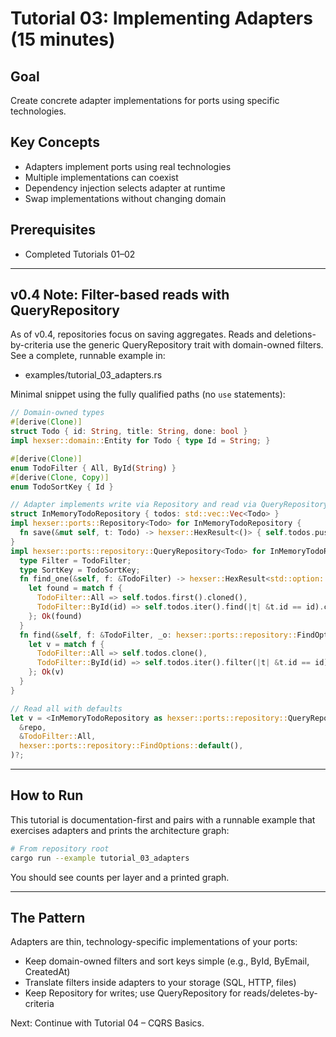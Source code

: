 # Tutorial 03: Implementing Adapters (15 minutes)

## Goal
Create concrete adapter implementations for ports using specific technologies.

## Key Concepts
- Adapters implement ports using real technologies
- Multiple implementations can coexist
- Dependency injection selects adapter at runtime
- Swap implementations without changing domain

## Prerequisites
- Completed Tutorials 01–02

---

## v0.4 Note: Filter-based reads with QueryRepository
As of v0.4, repositories focus on saving aggregates. Reads and deletions-by-criteria use the generic QueryRepository trait with domain-owned filters. See a complete, runnable example in:
- examples/tutorial_03_adapters.rs

Minimal snippet using the fully qualified paths (no `use` statements):

```rust
// Domain-owned types
#[derive(Clone)]
struct Todo { id: String, title: String, done: bool }
impl hexser::domain::Entity for Todo { type Id = String; }

#[derive(Clone)]
enum TodoFilter { All, ById(String) }
#[derive(Clone, Copy)]
enum TodoSortKey { Id }

// Adapter implements write via Repository and read via QueryRepository
struct InMemoryTodoRepository { todos: std::vec::Vec<Todo> }
impl hexser::ports::Repository<Todo> for InMemoryTodoRepository {
  fn save(&mut self, t: Todo) -> hexser::HexResult<()> { self.todos.push(t); Ok(()) }
}
impl hexser::ports::repository::QueryRepository<Todo> for InMemoryTodoRepository {
  type Filter = TodoFilter;
  type SortKey = TodoSortKey;
  fn find_one(&self, f: &TodoFilter) -> hexser::HexResult<std::option::Option<Todo>> {
    let found = match f {
      TodoFilter::All => self.todos.first().cloned(),
      TodoFilter::ById(id) => self.todos.iter().find(|t| &t.id == id).cloned(),
    }; Ok(found)
  }
  fn find(&self, f: &TodoFilter, _o: hexser::ports::repository::FindOptions<TodoSortKey>) -> hexser::HexResult<std::vec::Vec<Todo>> {
    let v = match f {
      TodoFilter::All => self.todos.clone(),
      TodoFilter::ById(id) => self.todos.iter().filter(|t| &t.id == id).cloned().collect(),
    }; Ok(v)
  }
}

// Read all with defaults
let v = <InMemoryTodoRepository as hexser::ports::repository::QueryRepository<Todo>>::find(
  &repo,
  &TodoFilter::All,
  hexser::ports::repository::FindOptions::default(),
)?;
```

---

## How to Run
This tutorial is documentation-first and pairs with a runnable example that exercises adapters and prints the architecture graph:

```bash
# From repository root
cargo run --example tutorial_03_adapters
```

You should see counts per layer and a printed graph.

---

## The Pattern
Adapters are thin, technology-specific implementations of your ports:
- Keep domain-owned filters and sort keys simple (e.g., ById, ByEmail, CreatedAt)
- Translate filters inside adapters to your storage (SQL, HTTP, files)
- Keep Repository for writes; use QueryRepository for reads/deletes-by-criteria

Next: Continue with Tutorial 04 – CQRS Basics.
